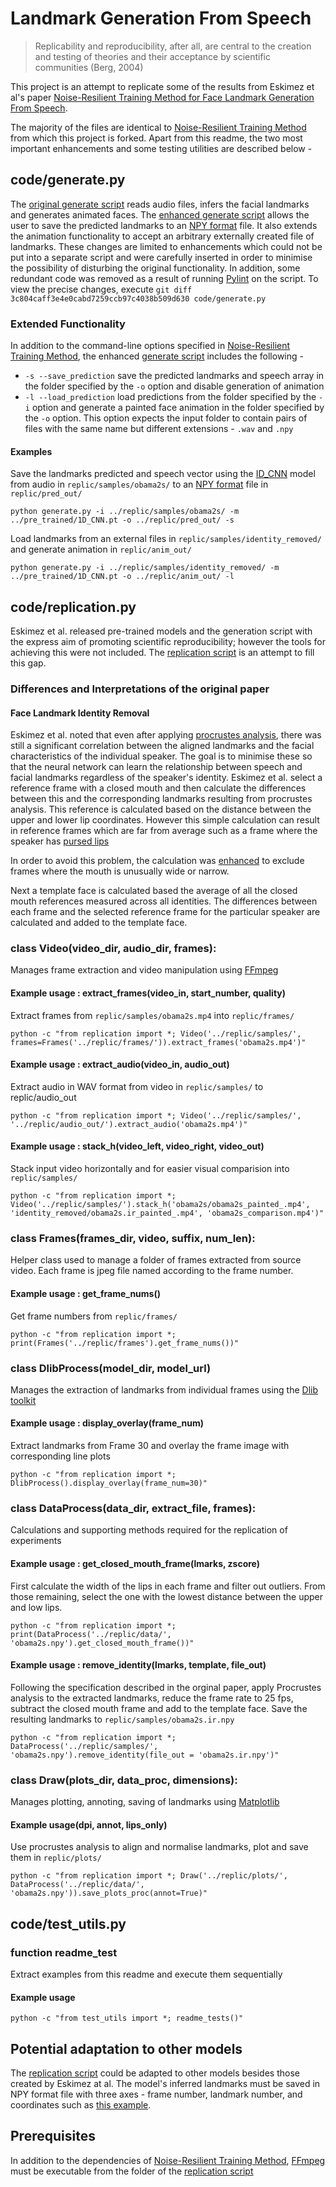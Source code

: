 # Landmark Generation From Speech

> Replicability and reproducibility, after all, are central to the creation and testing of theories and their acceptance by scientific communities (Berg, 2004)

This project is an attempt to replicate some of the results from Eskimez et al's paper [Noise-Resilient Training Method for Face Landmark Generation From Speech](https://ieeexplore.ieee.org/document/8871109).

The majority of the files are identical to [Noise-Resilient Training Method](https://github.com/eeskimez/noise_resilient_3dtface) from which this project is forked. Apart from this readme, the two most important enhancements and some testing utilities are described below -

## code/generate.py

The [original generate script](https://github.com/eeskimez/noise_resilient_3dtface/blob/master/code/generate.py) reads audio files, infers the facial landmarks and generates animated faces. The [enhanced generate script](https://github.com/shanemcandrewai/Speech-to-Facial-Landmarks/blob/master/code/generate.py) allows the user to save the predicted landmarks to an [NPY format](https://numpy.org/doc/stable/reference/generated/numpy.lib.format.html#module-numpy.lib.format) file. It also extends the animation functionality to accept an arbitrary externally created file of landmarks. These changes are limited to enhancements which could not be put into a separate script and were carefully inserted in order to minimise the possibility of disturbing the original functionality. In addition, some redundant code was removed as a result of running [Pylint](https://www.pylint.org/) on the script. To view the precise changes, execute `git diff 3c804caff3e4e0cabd7259ccb97c4038b509d630 code/generate.py`

### Extended Functionality

In addition to the command-line options specified in [Noise-Resilient Training Method](https://github.com/eeskimez/noise_resilient_3dtface), the enhanced [generate script](https://github.com/shanemcandrewai/Speech-to-Facial-Landmarks/blob/master/code/generate.py) includes the following -

* `-s --save_prediction` save the predicted landmarks and speech array in the folder specified by the `-o` option and disable generation of animation
* `-l --load_prediction` load predictions from the folder specified by the `-i` option and generate a painted face animation in the folder specified by the `-o` option. This option expects the input folder to contain pairs of files with the same name but different extensions - `.wav` and `.npy`

#### Examples

Save the landmarks predicted and speech vector using the [ID_CNN](https://github.com/shanemcandrewai/Speech-to-Facial-Landmarks/tree/master/pre_trained) model from audio in `replic/samples/obama2s/` to an [NPY format](https://numpy.org/doc/stable/reference/generated/numpy.lib.format.html#module-numpy.lib.format) file in `replic/pred_out/`

    python generate.py -i ../replic/samples/obama2s/ -m ../pre_trained/1D_CNN.pt -o ../replic/pred_out/ -s  

Load landmarks from an external files in `replic/samples/identity_removed/` and generate animation in `replic/anim_out/`

    python generate.py -i ../replic/samples/identity_removed/ -m ../pre_trained/1D_CNN.pt -o ../replic/anim_out/ -l

## code/replication.py

Eskimez et al. released pre-trained models and the generation script with the express aim of promoting scientific reproducibility; however the tools for achieving this were not included. The [replication script](https://github.com/shanemcandrewai/Speech-to-Facial-Landmarks/blob/master/code/replication.py) is an attempt to fill this gap.
### Differences and Interpretations of the original paper
#### Face Landmark Identity Removal
Eskimez et al. noted that even after applying [procrustes analysis](https://link.springer.com/article/10.1007/BF02291478), there was still a significant correlation between the aligned landmarks and the facial characteristics of the individual speaker. The goal is to minimise these so that the neural network can learn the relationship between speech and facial landmarks regardless of the speaker's identity. Eskimez et al. select a reference frame with a closed mouth and then calculate the differences between this and the corresponding landmarks resulting from procrustes analysis. This reference is calculated based on the distance between the upper and lower lip coordinates.  However this simple calculation can result in reference frames which are far from average such as a frame where the speaker has [pursed lips](replic/samples/obpursed.jpg)

In order to avoid this problem, the calculation was [enhanced](code/replication.py#L179) to exclude frames where the mouth is unusually wide or narrow.

Next a template face is calculated based the average of all the closed mouth references measured across all identities. The differences between each frame and the selected reference frame for the particular speaker are calculated and added to the template face.

### class Video(video_dir, audio_dir, frames):
Manages frame extraction and video manipulation using [FFmpeg](https://www.ffmpeg.org/)
#### Example usage : extract_frames(video_in, start_number, quality)
Extract frames from `replic/samples/obama2s.mp4` into `replic/frames/`

    python -c "from replication import *; Video('../replic/samples/', frames=Frames('../replic/frames/')).extract_frames('obama2s.mp4')"
#### Example usage : extract_audio(video_in, audio_out)
Extract audio in WAV format from video in `replic/samples/` to replic/audio_out

    python -c "from replication import *; Video('../replic/samples/', '../replic/audio_out/').extract_audio('obama2s.mp4')"
#### Example usage : stack_h(video_left, video_right, video_out)
Stack input video horizontally and for easier visual comparision into `replic/samples/`

    python -c "from replication import *; Video('../replic/samples/').stack_h('obama2s/obama2s_painted_.mp4', 'identity_removed/obama2s.ir_painted_.mp4', 'obama2s_comparison.mp4')"
### class Frames(frames_dir, video, suffix, num_len):
Helper class used to manage a folder of frames extracted from source video. Each frame is jpeg file named according to the frame number.
#### Example usage : get_frame_nums()
Get frame numbers from `replic/frames/`

    python -c "from replication import *; print(Frames('../replic/frames').get_frame_nums())"
### class DlibProcess(model_dir, model_url)
Manages the extraction of landmarks from individual frames using the [Dlib toolkit](http://dlib.net/)
#### Example usage : display_overlay(frame_num)
Extract landmarks from Frame 30 and overlay the frame image with corresponding line plots

    python -c "from replication import *; DlibProcess().display_overlay(frame_num=30)"
### class DataProcess(data_dir, extract_file, frames):
Calculations and supporting methods required for the replication of experiments
#### Example usage : get_closed_mouth_frame(lmarks, zscore)
First calculate the width of the lips in each frame and filter out outliers. From those remaining, select the one with the lowest distance between the upper and low lips.

    python -c "from replication import *; print(DataProcess('../replic/data/', 'obama2s.npy').get_closed_mouth_frame())"
#### Example usage : remove_identity(lmarks, template, file_out)
Following the specification described in the orginal paper, apply Procrustes analysis to the extracted landmarks, reduce the frame rate to 25 fps, subtract the closed mouth frame and add to the template face. Save the resulting landmarks to `replic/samples/obama2s.ir.npy`

    python -c "from replication import *; DataProcess('../replic/samples/', 'obama2s.npy').remove_identity(file_out = 'obama2s.ir.npy')"
### class Draw(plots_dir, data_proc, dimensions):
Manages plotting, annoting, saving of landmarks using [Matplotlib](https://matplotlib.org/)
#### Example usage(dpi, annot, lips_only)
Use procrustes analysis to align and normalise landmarks, plot and save them in `replic/plots/`

    python -c "from replication import *; Draw('../replic/plots/', DataProcess('../replic/data/', 'obama2s.npy')).save_plots_proc(annot=True)"
## code/test_utils.py
### function readme_test
Extract examples from this readme and execute them sequentially
#### Example usage

    python -c "from test_utils import *; readme_tests()"
## Potential adaptation to other models
The [replication script](https://github.com/shanemcandrewai/Speech-to-Facial-Landmarks/blob/master/code/replication.py) could be adapted to other models besides those created by Eskimez at al. The model's inferred landmarks must be saved in NPY format file with three axes - frame number, landmark number, and coordinates such as [this example](https://github.com/shanemcandrewai/Speech-to-Facial-Landmarks/blob/master/replic/samples/obama2s.npy).

## Prerequisites
In addition to the dependencies of [Noise-Resilient Training Method](https://github.com/eeskimez/noise_resilient_3dtface), [FFmpeg](https://www.ffmpeg.org/) must be executable from the folder of the [replication script](https://github.com/shanemcandrewai/Speech-to-Facial-Landmarks/blob/master/code/replication.py)
